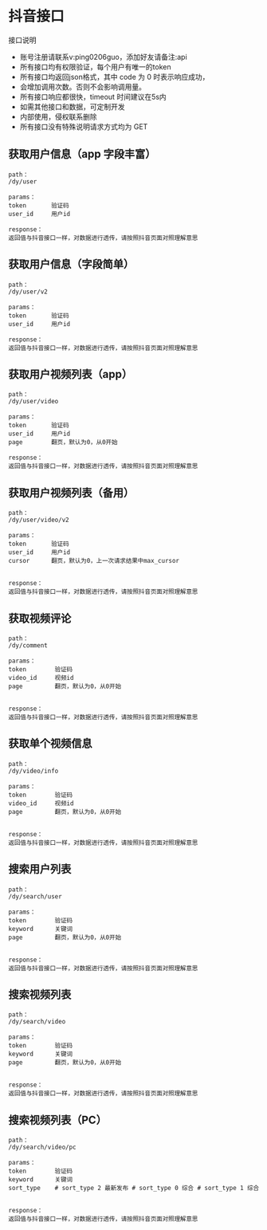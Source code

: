 
# 抖音接口

接口说明
* 账号注册请联系v:ping0206guo，添加好友请备注:api
* 所有接口均有权限验证，每个用户有唯一的token
* 所有接口均返回json格式，其中 code 为 0 时表示响应成功，
* 会增加调用次数。否则不会影响调用量。
* 所有接口响应都很快，timeout 时间建议在5s内
* 如需其他接口和数据，可定制开发
* 内部使用，侵权联系删除
* 所有接口没有特殊说明请求方式均为 GET


## 获取用户信息（app 字段丰富）
```
path：
/dy/user

params：	
token	    验证码   
user_id     用户id

response：
返回值与抖音接口一样，对数据进行透传，请按照抖音页面对照理解意思
```

## 获取用户信息（字段简单）
```
path：
/dy/user/v2

params：
token	    验证码
user_id     用户id

response：
返回值与抖音接口一样，对数据进行透传，请按照抖音页面对照理解意思
```

## 获取用户视频列表（app）
```
path：
/dy/user/video

params：
token	    验证码
user_id     用户id
page        翻页，默认为0，从0开始

response：
返回值与抖音接口一样，对数据进行透传，请按照抖音页面对照理解意思
```

## 获取用户视频列表（备用）
```
path：
/dy/user/video/v2

params：
token	    验证码
user_id     用户id
cursor      翻页，默认为0，上一次请求结果中max_cursor


response：
返回值与抖音接口一样，对数据进行透传，请按照抖音页面对照理解意思
```


## 获取视频评论
```
path：
/dy/comment

params：
token	     验证码
video_id     视频id
page         翻页，默认为0，从0开始


response：
返回值与抖音接口一样，对数据进行透传，请按照抖音页面对照理解意思
```

## 获取单个视频信息
```
path：
/dy/video/info

params：
token	     验证码
video_id     视频id
page         翻页，默认为0，从0开始


response：
返回值与抖音接口一样，对数据进行透传，请按照抖音页面对照理解意思
```

## 搜索用户列表
```
path：
/dy/search/user

params：
token	     验证码
keyword      关键词
page         翻页，默认为0，从0开始


response：
返回值与抖音接口一样，对数据进行透传，请按照抖音页面对照理解意思
```

## 搜索视频列表
```
path：
/dy/search/video

params：
token	     验证码
keyword      关键词
page         翻页，默认为0，从0开始


response：
返回值与抖音接口一样，对数据进行透传，请按照抖音页面对照理解意思
```

## 搜索视频列表（PC）
```
path：
/dy/search/video/pc

params：
token	     验证码
keyword      关键词
sort_type    # sort_type 2 最新发布 # sort_type 0 综合 # sort_type 1 综合


response：
返回值与抖音接口一样，对数据进行透传，请按照抖音页面对照理解意思
```